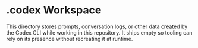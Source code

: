# .codex Workspace

This directory stores prompts, conversation logs, or other data created by the
Codex CLI while working in this repository. It ships empty so tooling can rely
on its presence without recreating it at runtime.
